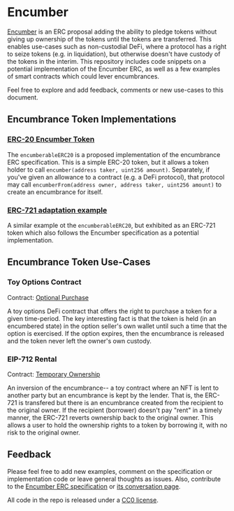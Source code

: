 # Encumber

[Encumber](#) is an ERC proposal adding the ability to pledge tokens without giving up ownership of the tokens until the tokens are transferred. This enables use-cases such as non-custodial DeFi, where a protocol has a right to seize tokens (e.g. in liquidation), but otherwise doesn't have custody of the tokens in the interim. This repository includes code snippets on a potential implementation of the Encumber ERC, as well as a few examples of smart contracts which could lever encumbrances.

Feel free to explore and add feedback, comments or new use-cases to this document.

## Encumbrance Token Implementations

### [ERC-20 Encumber Token](./src/encumberableERC20.sol)

The `encumberableERC20` is a proposed implementation of the encumbrance ERC specification. This is a simple ERC-20 token, but it allows a token holder to call `encumber(address taker, uint256 amount)`. Separately, if you've given an allowance to a contract (e.g. a DeFi protocol), that protocol may call `encumberFrom(address owner, address taker, uint256 amount)` to create an encumbrance for itself.

### [ERC-721 adaptation example](./src/encumberableERC721.sol)

A similar example ot the `encumberableERC20`, but exhibited as an ERC-721 token which also follows the Encumber specification as a potential implementation.

## Encumbrance Token Use-Cases

### Toy Options Contract

Contract: [Optional Purchase](./src/optionalPurchase.sol)

A toy options DeFi contract that offers the right to purchase a token for a given time-period. The key interesting fact is that the token is held (in an encumbered state) in the option seller's own wallet until such a time that the option is exercised. If the option expires, then the encumbrance is released and the token never left the owner's own custody.

### EIP-712 Rental

Contract: [Temporary Ownership](./src/temporaryOwnership.sol)

An inversion of the encumbrance-- a toy contract where an NFT is lent to another party but an encumbrance is kept by the lender. That is, the ERC-721 is transfered but there is an encumbrance created from the recipient to the original owner. If the recipient (borrower) doesn't pay "rent" in a timely manner, the ERC-721 reverts ownership back to the original owner. This allows a user to hold the ownership rights to a token by borrowing it, with no risk to the original owner.

## Feedback

Please feel free to add new examples, comment on the specification or implementation code or leave general thoughts as issues. Also, contribute to the [Encumber ERC specification](#) or [its conversation page](#).

All code in the repo is released under a [CC0 license](https://creativecommons.org/share-your-work/public-domain/cc0/).
